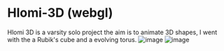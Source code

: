 # Hlomi-3D (webgl)
Hlomi 3D is a varsity solo project the aim is to animate 3D shapes, I went with the a Rubik's cube and a  evolving torus. 
![image](https://github.com/MohlomiCliffMakhetha/Hlomi-3D/assets/105281058/0d2d540e-7875-4c50-a15f-faec23f8ec46)
![image](https://github.com/MohlomiCliffMakhetha/Hlomi-3D/assets/105281058/0b3bd877-f210-4a2e-9f9e-e67083bb144f)

